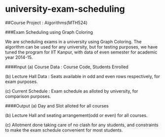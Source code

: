 # university-exam-scheduling

##Course Project : Algorithms(MTH524)

###Exam Scheduling using Graph Coloring

We are scheduling exams in a university using Graph Coloring. The algorithm can be used for any university, but for testing purposes, we have tuned the program for IIT Kanpur, with data of even semester for academic year 2014-15. 

####Input
(a) Course Data : Course Code, Students Enrolled

(b) Lecture Hall Data : Seats available in odd and even rows respectively, for exam purposes.

(c) Current Schedule : Exam schedule as alloted by university, for comparison purposes. 

####Output
(a) Day and Slot alloted for all courses

(b) Lecture Hall and seating arrangement(odd or even) for all courses.

(c) Allotment done taking care of no clash for any students, and constraints to make the exam schedule convenient for most students. 
